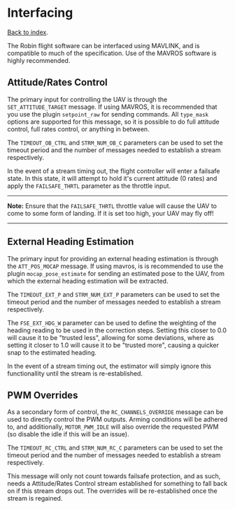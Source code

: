 # Interfacing
[Back to index](README.md).

The Robin flight software can be interfaced using MAVLINK, and is compatible to much of the specification. Use of the MAVROS software is highly recommended.

## Attitude/Rates Control
The primary input for controlling the UAV is through the `SET_ATTITUDE_TARGET` message. If using MAVROS, it is recommended that you use the plugin `setpoint_raw` for sending commands. All `type_mask` options are supported for this message, so it is possible to do full attitude control, full rates control, or anything in between.

The `TIMEOUT_OB_CTRL` and `STRM_NUM_OB_C` parameters can be used to set the timeout period and the number of messages needed to establish a stream respectively.

In the event of a stream timing out, the flight controller will enter a failsafe state. In this state, it will attempt to hold it's current attitude (0 rates) and apply the `FAILSAFE_THRTL` parameter as the throttle input.

---
**Note:** Ensure that the `FAILSAFE_THRTL` throttle value will cause the UAV to come to some form of landing. If it is set too high, your UAV may fly off!

---

## External Heading Estimation
The primary input for providing an external heading estimation is through the `ATT_POS_MOCAP` message. If using mavros, is is recommended to use the plugin `mocap_pose_estimate` for sending an estimated pose to the UAV, from which the external heading estimation will be extracted.

The `TIMEOUT_EXT_P` and `STRM_NUM_EXT_P` parameters can be used to set the timeout period and the number of messages needed to establish a stream respectively.

The `FSE_EXT_HDG_W` parameter can be used to define the weighting of the heading reading to be used in the correction steps. Setting this closer to 0.0 will cause it to be "trusted less", allowing for some deviations, where as setting it closer to 1.0 will cause it to be "trusted more", causing a quicker snap to the estimated heading.

In the event of a stream timing out, the estimator will simply ignore this functionallity until the stream is re-established.

## PWM Overrides
As a secondary form of control, the `RC_CHANNELS_OVERRIDE` message can be used to directly control the PWM outputs. Arming conditions will be adhered to, and additionally, `MOTOR_PWM_IDLE` will also override the requested PWM (so disable the idle if this will be an issue).

The `TIMEOUT_RC_CTRL` and `STRM_NUM_RC_C` parameters can be used to set the timeout period and the number of messages needed to establish a stream respectively.

This message will only not count towards failsafe protection, and as such, needs a Attitude/Rates Control stream established for something to fall back on if this stream drops out. The overrides will be re-established once the stream is regained.
